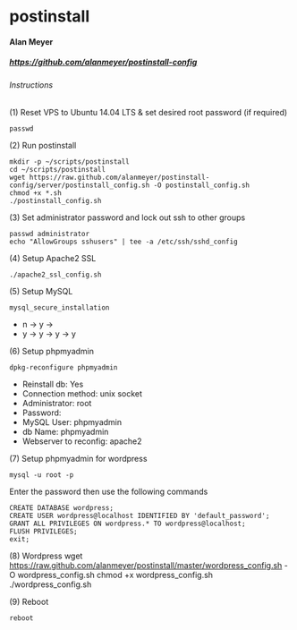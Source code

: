 # postinstall
#### Alan Meyer
##### https://github.com/alanmeyer/postinstall-config
 
###### Instructions

(1) Reset VPS to Ubuntu 14.04 LTS & set desired root password (if required)
```
passwd
```

(2) Run postinstall
```
mkdir -p ~/scripts/postinstall
cd ~/scripts/postinstall
wget https://raw.github.com/alanmeyer/postinstall-config/server/postinstall_config.sh -O postinstall_config.sh
chmod +x *.sh
./postinstall_config.sh
```
(3) Set administrator password and lock out ssh to other groups
```
passwd administrator
echo "AllowGroups sshusers" | tee -a /etc/ssh/sshd_config
```

(4) Setup Apache2 SSL
```
./apache2_ssl_config.sh
```

(5) Setup MySQL
```
mysql_secure_installation
```
- n -> y -> <password>
- y -> y -> y -> y

(6) Setup phpmyadmin
```
dpkg-reconfigure phpmyadmin
```
- Reinstall db:             Yes
- Connection method:        unix socket
- Administrator:            root
- Password:                 <password-from-mysql-setup>
- MySQL User:               phpmyadmin
- db Name:                  phpmyadmin
- Webserver to reconfig:    apache2

(7) Setup phpmyadmin for wordpress
```
mysql -u root -p
```
Enter the password then use the following commands
```
CREATE DATABASE wordpress;
CREATE USER wordpress@localhost IDENTIFIED BY 'default_password';
GRANT ALL PRIVILEGES ON wordpress.* TO wordpress@localhost;
FLUSH PRIVILEGES;
exit;
```

(8) Wordpress
wget https://raw.github.com/alanmeyer/postinstall/master/wordpress_config.sh -O wordpress_config.sh
chmod +x wordpress_config.sh
./wordpress_config.sh

(9) Reboot
```
reboot
```
